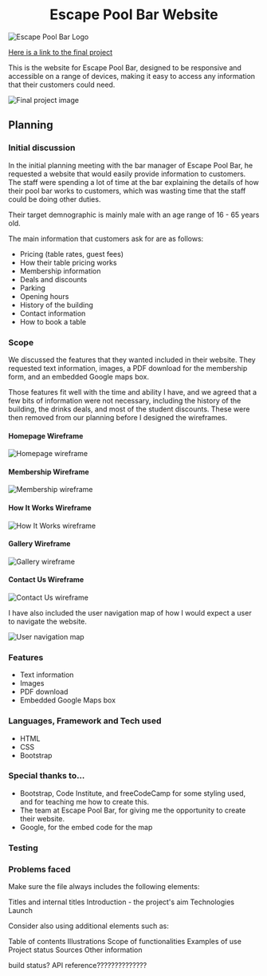 <h1 align="center">Escape Pool Bar Website</h1>

<img src="/images/logo.jpg" alt="Escape Pool Bar Logo" align="center">

[Here is a link to the final project](https://link)

This is the website for Escape Pool Bar, designed to be responsive and accessible on a range of devices, making it easy to access any information that their customers could need.

![Final project image](/images/project.jpg)

<h2>Planning</h2>

<h3>Initial discussion</h3>

In the initial planning meeting with the bar manager of Escape Pool Bar, he requested a website that would easily provide information to customers.
The staff were spending a lot of time at the bar explaining the details of how their pool bar works to customers, which was wasting time that the staff could be doing other duties.

Their target demnographic is mainly male with an age range of 16 - 65 years old. 

The main information that customers ask for are as follows:
<ul>
<li>Pricing (table rates, guest fees)</li>
<li>How their table pricing works</li>
<li>Membership information</li>
<li>Deals and discounts</li>
<li>Parking</li>
<li>Opening hours</li>
<li>History of the building</li>
<li>Contact information</li>
<li>How to book a table</li>
</ul>

<h3>Scope</h3>

We discussed the features that they wanted included in their website. They requested text information, images, a PDF download for the membership form, and an embedded Google maps box.

Those features fit well with the time and ability I have, and we agreed that a few bits of information were not necessary, including the history of the building, the drinks deals, and most of the student discounts.
These were then removed from our planning before I designed the wireframes.

<h4>Homepage Wireframe</h4>

![Homepage wireframe](/images/wireframes/home.png)

<h4>Membership Wireframe</h4>

![Membership wireframe](/images/wireframes/membership.png)

<h4>How It Works Wireframe</h4>

![How It Works wireframe](/images/wireframes/about.png)

<h4>Gallery Wireframe</h4>

![Gallery wireframe](/images/wireframes/gallery.png)

<h4>Contact Us Wireframe</h4>

![Contact Us wireframe](/images/wireframes/contact.png)

I have also included the user navigation map of how I would expect a user to navigate the website.

![User navigation map](/images/wireframes/navmap.png)

<h3>Features</h3>
<ul>
<li>Text information</li>
<li>Images</li>
<li>PDF download</li>
<li>Embedded Google Maps box</li>
</ul>

<h3>Languages, Framework and Tech used</h3>

<ul>
<li>HTML</li>
<li>CSS</li>
<li>Bootstrap</li>
</ul>

<h3>Special thanks to...</h3>
<ul>
<li>Bootstrap, Code Institute, and freeCodeCamp for some styling used, and for teaching me how to create this.</li>
<li>The team at Escape Pool Bar, for giving me the opportunity to create their website.</li>
<li>Google, for the embed code for the map</li>
</ul>

<h3>Testing</h3>

<h3>Problems faced</h3>


Make sure the file always includes the following elements:

Titles and internal titles
Introduction - the project's aim
Technologies
Launch

Consider also using additional elements such as: 

Table of contents
Illustrations
Scope of functionalities 
Examples of use
Project status 
Sources
Other information


build status?
API reference??????????????